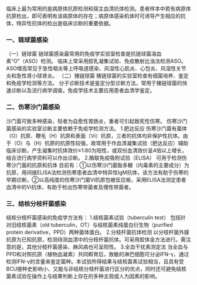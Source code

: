 


临床上最为常用的是病原体抗原检测和宿主血清抗体检测。患者样本中若有病原体抗原检出，即可表明有该病原体的存在；病原体感染机体时可诱导产生相应的抗体，特异性抗体的检出是临床诊断的重要依据。

### 一、链球菌感染
（一）链球菌
链球菌感染最常用的免疫学实验室检查是抗链球菌溶血素“O”（ASO）检测。
临床上常采用胶乳凝集试验、免疫散射比浊法检测ASO。
ASO增高常见于急性咽炎等上呼吸道感染、风湿性心肌炎、心包炎、风湿性关节炎和急性肾小球肾炎。
（二）猪链球菌
猪链球菌的实验室检查有细菌培养、鉴定和免疫学检测等方法。
分子诊断技术是鉴定分型诊断方法，常用于猪链球菌的快速诊断以及流行病学调查。免疫学技术主要应用患者血清学鉴定。

### 二、伤寒沙门菌感染
沙门菌可致多种感染，轻者为自愈性胃肠炎，重者可引起致死性伤寒。
伤寒沙门菌感染的实验室诊断主要依赖于免疫学检测方法。
1.肥达反应 
伤寒沙门菌有菌体（O）抗原、鞭毛（H）抗原和表面（Vi）抗原，三者的抗体均非保护性抗体。由于（O）与（H）抗原的抗原性较强，故常用于作血清凝集试验（肥达反应）辅助临床诊断。产生凝集时抗体效价≥1:80为阳性，或双份血清效价呈4倍以上增长，结合流行病学资料可以作出诊断。 
2.酶联免疫吸附试验（ELISA）
可用于检测伤寒沙门菌的抗原和抗体
目前有：①以伤寒沙门菌脂多糖（内毒素的主要成分）为抗原，用间接ELISA法检测伤寒患者血清中特异性IgM抗体，该方法有助于伤寒的早期诊断。②以高纯度的伤寒沙门菌Vi抗原包被反应板，采用ELISA法测定患者血清中的Vi抗体，有助于检出伤寒带菌者及慢性带菌者。

### 三、结核分枝杆菌感染
结核分枝杆菌感染的免疫学方法有：
1.结核菌素试验（tuberculin test） 包括针对旧结核菌素（old tuberculin，OT）与结核菌素纯蛋白衍生物（purified protein derivative，PPD）两种菌体蛋白。
2.分枝杆菌抗体检测
以分枝杆菌外膜抗原为已知抗原，检测待测血清中的分枝杆菌抗体。可采用胶体金方法进行。需注意的是，其他分枝杆菌感染、麻风病也可呈阳性。
3.全血干扰素测定法
当全血与PPD和对照抗原（植物血凝素）共同孵育后，致敏的淋巴细胞可分泌IFN-γ，通过检测IFN-γ的含量来鉴定菌种。本试验所得结果与结核菌素试验相当，且具有受BCU接种史影响小、又能与非结核分枝杆菌进行区分的优点，同时还可避免结核菌素试验在操作上与结果判断上存在的多种主观或人为因素的影响。
